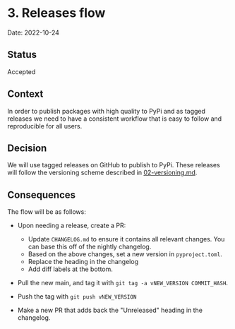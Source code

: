# 3. Releases flow

Date: 2022-10-24

## Status

Accepted

## Context

In order to publish packages with high quality to PyPi and as tagged releases we need to have a consistent workflow that
is easy to follow and reproducible for all users.

## Decision

We will use tagged releases on GitHub to publish to PyPi. These releases will follow the versioning scheme described in
[02-versioning.md](02-versioning.md).

## Consequences

The flow will be as follows:

* Upon needing a release, create a PR:
  * Update `CHANGELOG.md` to ensure it contains all relevant changes. You can base this off of the nightly changelog.
  * Based on the above changes, set a new version in `pyproject.toml`.
  * Replace the heading in the changelog
  * Add diff labels at the bottom.

* Pull the new main, and tag it with `git tag -a vNEW_VERSION COMMIT_HASH`.
* Push the tag with `git push vNEW_VERSION`
* Make a new PR that adds back the "Unreleased" heading in the changelog.
